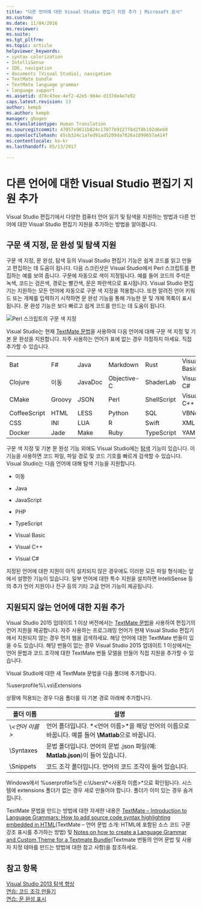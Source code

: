 ```yaml
---
title: "다른 언어에 대한 Visual Studio 편집기 지원 추가 | Microsoft 문서"
ms.custom: 
ms.date: 11/04/2016
ms.reviewer: 
ms.suite: 
ms.tgt_pltfrm: 
ms.topic: article
helpviewer_keywords:
- syntax colorization
- IntelliSense
- IDE, navigation
- documents [Visual Studio], navigation
- TextMate bundle
- TextMate language grammar
- language support
ms.assetid: d78c43ee-4ef2-42e5-984e-d137de4e7e92
caps.latest.revision: 13
author: kempb
ms.author: kempb
manager: ghogen
ms.translationtype: Human Translation
ms.sourcegitcommit: 47057e9611b824c17077b9127f8d2f8b192d6eb8
ms.openlocfilehash: 65cb324c1a7ed91ad5209da7826a1899657a414f
ms.contentlocale: ko-kr
ms.lasthandoff: 05/13/2017

---
```

# <a name="adding-visual-studio-editor-support-for-other-languages"></a>다른 언어에 대한 Visual Studio 편집기 지원 추가
Visual Studio 편집기에서 다양한 컴퓨터 언어 읽기 및 탐색을 지원하는 방법과 다른 언어에 대한 Visual Studio 편집기 지원을 추가하는 방법을 알아봅니다.  
  
## <a name="syntax-colorization-statement-completion-and-navigate-to-support"></a>구문 색 지정, 문 완성 및 탐색 지원  
 구문 색 지정, 문 완성, 탐색 등의 Visual Studio 편집기 기능은 쉽게 코드를 읽고 만들고 편집하는 데 도움이 됩니다. 다음 스크린샷은 Visual Studio에서 Perl 스크립트를 편집하는 예를 보여 줍니다. 구문에 자동으로 색이 지정됩니다. 예를 들어 코드의 주석은 녹색, 코드는 검은색, 경로는 빨간색, 문은 파란색으로 표시됩니다. Visual Studio 편집기는 지원하는 모든 언어에 자동으로 구문 색 지정을 적용합니다. 또한 알려진 언어 키워드 또는 개체를 입력하기 시작하면 문 완성 기능을 통해 가능한 문 및 개체 목록이 표시됩니다. 문 완성 기능은 보다 빠르고 쉽게 코드를 만드는 데 도움이 됩니다.  
  
 ![Perl 스크립트의 구문 색 지정](~/docs/ide/media/vside_perledit.png "VSIDE_PerlEdit")  
  
 Visual Studio는 현재 [TextMate 문법](https://manual.macromates.com/en/language_grammars)을 사용하여 다음 언어에 대해 구문 색 지정 및 기본 문 완성을 지원합니다. 자주 사용하는 언어가 표에 없는 경우 걱정하지 마세요. 직접 추가할 수 있습니다.  
  
|||||||  
|-|-|-|-|-|-|  
|Bat|F#|Java|Markdown|Rust|Visual Basic|  
|Clojure|이동|JavaDoc|Objective-C|ShaderLab|Visual C#|  
|CMake|Groovy|JSON|Perl|ShellScript|Visual C++|  
|CoffeeScript|HTML|LESS|Python|SQL|VBNet|  
|CSS|INI|LUA|R|Swift|XML|  
|Docker|Jade|Make|Ruby|TypeScript|YAML|  
  
 구문 색 지정 및 기본 문 완성 기능 외에도 Visual Studio에는 [탐색](https://blogs.msdn.microsoft.com/benwilli/2015/04/09/visual-studio-tip-3-use-navigate-to/) 기능이 있습니다. 이 기능을 사용하면 코드 파일, 파일 경로 및 코드 기호를 빠르게 검색할 수 있습니다. Visual Studio는 다음 언어에 대해 탐색 기능을 지원합니다.  
  
-   이동  
  
-   Java  
  
-   JavaScript  
  
-   PHP  
  
-   TypeScript  
  
-   Visual Basic  
  
-   Visual C++  
  
-   Visual C#  
  
 지정된 언어에 대한 지원이 아직 설치되지 않은 경우에도 이러한 모든 파일 형식에는 앞에서 설명한 기능이 있습니다. 일부 언어에 대한 특수 지원을 설치하면 IntelliSense 등의 추가 언어 지원이나 전구 등의 기타 고급 언어 기능이 제공됩니다.  
  
## <a name="adding-support-for-non-supported-languages"></a>지원되지 않는 언어에 대한 지원 추가  
 Visual Studio 2015 업데이트 1 이상 버전에서는 [TextMate 문법](https://manual.macromates.com/en/language_grammars)을 사용하여 편집기의 언어 지원을 제공합니다. 자주 사용하는 프로그래밍 언어가 현재 Visual Studio 편집기에서 지원되지 않는 경우 먼저 웹을 검색하세요. 해당 언어에 대한 TextMate 번들이 있을 수도 있습니다. 해당 번들이 없는 경우 Visual Studio 2015 업데이트 1 이상에서는 언어 문법과 코드 조각에 대한 TextMate 번들 모델을 만들어 직접 지원을 추가할 수 있습니다.  
  
 Visual Studio에 대한 새 TextMate 문법을 다음 폴더에 추가합니다.  
  
 %userprofile%\\.vs\Extensions  
  
 상황에 적용되는 경우 다음 폴더를 이 기본 경로 아래에 추가합니다.  
  
|폴더 이름|설명|  
|-----------------|-----------------|  
|\\*\<언어 이름>*|언어 폴더입니다. *\<언어 이름>*을 해당 언어의 이름으로 바꿉니다. 예를 들어 **\Matlab**으로 바꿉니다.|  
|\Syntaxes|문법 폴더입니다. 언어의 문법 .json 파일(예: **Matlab.json**)이 들어 있습니다.|  
|\Snippets|코드 조각 폴더입니다. 언어의 코드 조각이 들어 있습니다.|  
  
 Windows에서 %userprofile%은 c:\Users\\*\<사용자 이름>*으로 확인됩니다. 시스템에 extensions 폴더가 없는 경우 새로 만들어야 합니다. 폴더가 이미 있는 경우 숨겨집니다.  
  
 TextMate 문법을 만드는 방법에 대한 자세한 내용은 [TextMate – Introduction to Language Grammars: How to add source code syntax highlighting embedded in HTML](https://developmentality.wordpress.com/2011/02/08/textmate-introduction-to-language-grammars/)(TextMate – 언어 문법 소개: HTML에 포함된 소스 코드 구문 강조 표시를 추가하는 방법) 및 [Notes on how to create a Language Grammar and Custom Theme for a Textmate Bundle](https://benparizek.com/notebook/notes-on-how-to-create-a-language-grammar-and-custom-theme-for-a-textmate-bundle)(Textmate 번들의 언어 문법 및 사용자 지정 테마를 만드는 방법에 대한 참고 사항)을 참조하세요.  
  
## <a name="see-also"></a>참고 항목  
 [Visual Studio 2013 탐색 향상](https://blogs.msdn.microsoft.com/mvpawardprogram/2013/10/22/visual-studio-2013-navigate-to-improvements/)   
 [연습: 코드 조각 만들기](../ide/walkthrough-creating-a-code-snippet.md)   
 [연습: 문 완성 표시](../extensibility/walkthrough-displaying-statement-completion.md)
